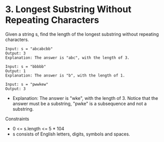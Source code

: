 # 3. Longest Substring Without Repeating Characters

Given a string s, find the length of the longest substring without repeating characters.

```text
Input: s = "abcabcbb"
Output: 3
Explanation: The answer is "abc", with the length of 3.
```

```text
Input: s = "bbbbb"
Output: 1
Explanation: The answer is "b", with the length of 1.
```

```text
Input: s = "pwwkew"
Output: 3
```

* Explanation: The answer is "wke", with the length of 3. Notice that the answer must be a substring, "pwke" is a subsequence and not a substring.

Constraints

* 0 <= s.length <= 5 * 104
* s consists of English letters, digits, symbols and spaces.
